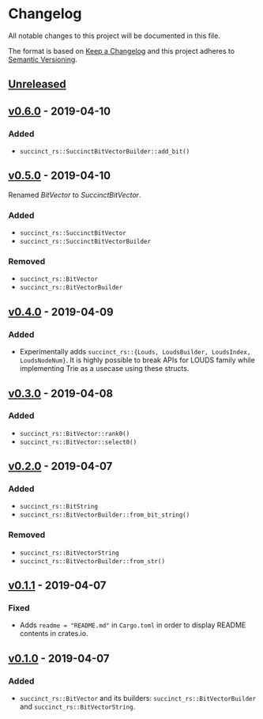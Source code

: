 # Changelog
All notable changes to this project will be documented in this file.

The format is based on [Keep a Changelog](http://keepachangelog.com/en/1.0.0/)
and this project adheres to [Semantic Versioning](http://semver.org/spec/v2.0.0.html).

## [Unreleased]

## [v0.6.0] - 2019-04-10

### Added
- `succinct_rs::SuccinctBitVectorBuilder::add_bit()`

## [v0.5.0] - 2019-04-10
Renamed _BitVector_ to _SuccinctBitVector_.

### Added
- `succinct_rs::SuccinctBitVector`
- `succinct_rs::SuccinctBitVectorBuilder`

### Removed
- `succinct_rs::BitVector`
- `succinct_rs::BitVectorBuilder`

## [v0.4.0] - 2019-04-09

### Added
- Experimentally adds `succinct_rs::{Louds, LoudsBuilder, LoudsIndex, LoudsNodeNum}`. It is highly possible to break APIs for LOUDS family while implementing Trie as a usecase using these structs.

## [v0.3.0] - 2019-04-08

### Added
- `succinct_rs::BitVector::rank0()`
- `succinct_rs::BitVector::select0()`

## [v0.2.0] - 2019-04-07

### Added
- `succinct_rs::BitString`
- `succinct_rs::BitVectorBuilder::from_bit_string()`

### Removed
- `succinct_rs::BitVectorString`
- `succinct_rs::BitVectorBuilder::from_str()`

## [v0.1.1] - 2019-04-07

### Fixed
- Adds `readme = "README.md"` in `Cargo.toml` in order to display README contents in crates.io.

## [v0.1.0] - 2019-04-07

### Added
- `succinct_rs::BitVector` and its builders: `succinct_rs::BitVectorBuilder` and `succinct_rs::BitVectorString`.

[Unreleased]: https://github.com/laysakura/succinct.rs/compare/v0.6.0...HEAD
[v0.6.0]: https://github.com/laysakura/succinct.rs/compare/v0.5.0...v0.6.0
[v0.5.0]: https://github.com/laysakura/succinct.rs/compare/v0.4.0...v0.5.0
[v0.4.0]: https://github.com/laysakura/succinct.rs/compare/v0.3.0...v0.4.0
[v0.3.0]: https://github.com/laysakura/succinct.rs/compare/v0.2.0...v0.3.0
[v0.2.0]: https://github.com/laysakura/succinct.rs/compare/v0.1.1...v0.2.0
[v0.1.1]: https://github.com/laysakura/succinct.rs/compare/v0.1.0...v0.1.1
[v0.1.0]: https://github.com/laysakura/succinct.rs/compare/3d425b4...v0.1.0
